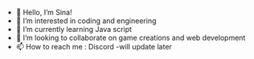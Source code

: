 - 👋 Hello, I’m Sina!
- 👀 I’m interested in coding and engineering
- 🌱 I’m currently learning Java script
- 💞️ I’m looking to collaborate on game creations and web development
- 📫 How to reach me : Discord -will update later
